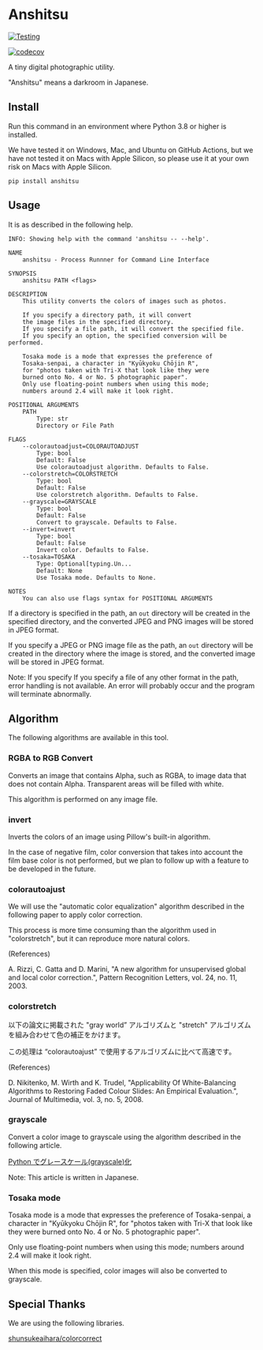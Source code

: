 # Anshitsu

[![Testing](https://github.com/huideyeren/anshitsu/actions/workflows/testing.yml/badge.svg)](https://github.com/huideyeren/anshitsu/actions/workflows/testing.yml)

[![codecov](https://codecov.io/gh/huideyeren/anshitsu/branch/main/graph/badge.svg?token=ZYRX8NBTLQ)](https://codecov.io/gh/huideyeren/anshitsu)

A tiny digital photographic utility.

"Anshitsu" means a darkroom in Japanese.

## Install

Run this command in an environment where Python 3.8 or higher is installed.

We have tested it on Windows, Mac, and Ubuntu on GitHub Actions, but we have not tested it on Macs with Apple Silicon, so please use it at your own risk on Macs with Apple Silicon.

``` shell
pip install anshitsu
```

## Usage

It is as described in the following help.

``` shell
INFO: Showing help with the command 'anshitsu -- --help'.

NAME
    anshitsu - Process Runnner for Command Line Interface

SYNOPSIS
    anshitsu PATH <flags>

DESCRIPTION
    This utility converts the colors of images such as photos.

    If you specify a directory path, it will convert
    the image files in the specified directory.
    If you specify a file path, it will convert the specified file.
    If you specify an option, the specified conversion will be performed.
    
    Tosaka mode is a mode that expresses the preference of
    Tosaka-senpai, a character in "Kyūkyoku Chōjin R",
    for "photos taken with Tri-X that look like they were
    burned onto No. 4 or No. 5 photographic paper".
    Only use floating-point numbers when using this mode;
    numbers around 2.4 will make it look right.

POSITIONAL ARGUMENTS
    PATH
        Type: str
        Directory or File Path

FLAGS
    --colorautoadjust=COLORAUTOADJUST
        Type: bool
        Default: False
        Use colorautoadjust algorithm. Defaults to False.
    --colorstretch=COLORSTRETCH
        Type: bool
        Default: False
        Use colorstretch algorithm. Defaults to False.
    --grayscale=GRAYSCALE
        Type: bool
        Default: False
        Convert to grayscale. Defaults to False.
    --invert=invert
        Type: bool
        Default: False
        Invert color. Defaults to False.
    --tosaka=TOSAKA
        Type: Optional[typing.Un...
        Default: None
        Use Tosaka mode. Defaults to None.

NOTES
    You can also use flags syntax for POSITIONAL ARGUMENTS
```

If a directory is specified in the path, an `out` directory will be created in the specified directory, and the converted JPEG and PNG images will be stored in JPEG format.

If you specify a JPEG or PNG image file as the path, an `out` directory will be created in the directory where the image is stored, and the converted image will be stored in JPEG format.

Note: If you specify
If you specify a file of any other format in the path, error handling is not available. An error will probably occur and the program will terminate abnormally.

## Algorithm

The following algorithms are available in this tool.

### RGBA to RGB Convert

Converts an image that contains Alpha, such as RGBA, to image data that does not contain Alpha.
Transparent areas will be filled with white.

This algorithm is performed on any image file.

### invert

Inverts the colors of an image using Pillow's built-in algorithm.

In the case of negative film, color conversion that takes into account the film base color is not performed, but we plan to follow up with a feature to be developed in the future.

### colorautoajust

We will use the "automatic color equalization" algorithm described in the following paper to apply color correction.

This process is more time consuming than the algorithm used in "colorstretch", but it can reproduce more natural colors.

(References)

A. Rizzi, C. Gatta and D. Marini, "A new algorithm for unsupervised global and local color correction.", Pattern Recognition Letters, vol. 24, no. 11, 2003.

### colorstretch

以下の論文に掲載された "gray world” アルゴリズムと "stretch" アルゴリズムを組み合わせて色の補正をかけます。

この処理は “colorautoajust” で使用するアルゴリズムに比べて高速です。

(References)

D. Nikitenko, M. Wirth and K. Trudel, "Applicability Of White-Balancing Algorithms to Restoring Faded Colour Slides: An Empirical Evaluation.", Journal of Multimedia, vol. 3, no. 5, 2008.

### grayscale

Convert a color image to grayscale using the algorithm described in the following article.

[Python でグレースケール(grayscale)化](https://qiita.com/yoya/items/dba7c40b31f832e9bc2a#pilpillow-%E3%81%A7%E3%82%B0%E3%83%AC%E3%83%BC%E3%82%B9%E3%82%B1%E3%83%BC%E3%83%AB%E5%8C%96-numpy-%E3%81%A7%E4%BD%8E%E8%BC%9D%E5%BA%A6%E5%AF%BE%E5%BF%9C)

Note: This article is written in Japanese.

### Tosaka mode

Tosaka mode is a mode that expresses the preference of Tosaka-senpai, a character in "Kyūkyoku Chōjin R", for "photos taken with Tri-X that look like they were burned onto No. 4 or No. 5 photographic paper".

Only use floating-point numbers when using this mode; numbers around 2.4 will make it look right.

When this mode is specified, color images will also be converted to grayscale.

## Special Thanks

We are using the following libraries.

[shunsukeaihara/colorcorrect](https://github.com/shunsukeaihara/colorcorrect)